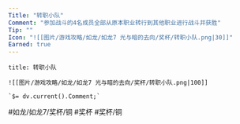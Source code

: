 ```yaml
---
Title: "转职小队"
Comment: "参加战斗的4名成员全部从原本职业转行到其他职业进行战斗并获胜"
Tip: ""
Icon: "![[图片/游戏攻略/如龙/如龙7 光与暗的去向/奖杯/转职小队.png|30]]"
Earned: true
---
```

```ad-common-bronze-trophy
title: 转职小队

![[图片/游戏攻略/如龙/如龙7 光与暗的去向/奖杯/转职小队.png|100]]

`$= dv.current().Comment;`

```

#如龙/如龙7/奖杯/铜 #奖杯 #奖杯/铜
